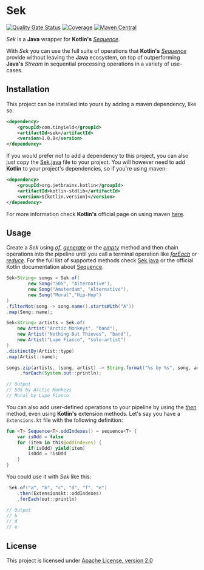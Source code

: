 # Sek
[![Quality Gate Status](https://sonarcloud.io/api/project_badges/measure?project=tinyield_sek&metric=alert_status)](https://sonarcloud.io/dashboard?id=tinyield_sek)
[![Coverage](https://sonarcloud.io/api/project_badges/measure?project=tinyield_sek&metric=coverage)](https://sonarcloud.io/dashboard?id=tinyield_sek)
[![Maven Central](https://img.shields.io/maven-central/v/com.tinyield/sek.svg?label=Maven%20Central)](https://search.maven.org/search?q=g:%22com.tinyield%22%20AND%20a:%22sek%22)

_Sek_ is a **Java** wrapper for **Kotlin's**
[_Sequence_](https://kotlinlang.org/api/latest/jvm/stdlib/kotlin.sequences/-sequence.html).

With _Sek_ you can use the full suite of operations that **Kotlin's**
[_Sequence_](https://kotlinlang.org/api/latest/jvm/stdlib/kotlin.sequences/-sequence.html) provide without leaving the
**Java** ecosystem, on top of outperforming **Java's** _Stream_ in sequential processing operations in a variety of
use-cases.

## Installation
This project can be installed into yours by adding a maven dependency, like so:
```xml
<dependency>
    <groupId>com.tinyield</groupId>
    <artifactId>sek</artifactId>
    <version>1.0.0</version>
</dependency>
```

If you would prefer not to add a dependency to this project, you can also just copy the
[Sek.java](/src/main/java/com/tinyield/Sek.java) file to your project. You will however need to add **Kotlin** to your
project's dependencies, so if you're using maven:
```xml
<dependency>
    <groupId>org.jetbrains.kotlin</groupId>
    <artifactId>kotlin-stdlib</artifactId>
    <version>${kotlin.version}</version>
</dependency>
```

For more information check **Kotlin's** official page on using maven [here](https://kotlinlang.org/docs/reference/using-maven.html).

## Usage
Create a _Sek_ using _[of](https://github.com/tinyield/sek/blob/master/src/main/java/org/tinyield/Sek.java#L42)_,
_[generate](https://github.com/tinyield/sek/blob/master/src/main/java/org/tinyield/Sek.java#L66)_ or the
_[empty](https://github.com/tinyield/sek/blob/master/src/main/java/org/tinyield/Sek.java#L73)_ method and then chain
operations into the pipeline until you call a terminal operation like
_[forEach](https://github.com/tinyield/sek/blob/master/src/main/java/org/tinyield/Sek.java#L587)_ or
_[reduce](https://github.com/tinyield/sek/blob/master/src/main/java/org/tinyield/Sek.java#L1088)_. For the full list of
supported methods check [Sek.java](/src/main/java/com/tinyield/Sek.java) or the official Kotlin documentation about
[Sequence](https://kotlinlang.org/api/latest/jvm/stdlib/kotlin.sequences/-sequence/).

```java
Sek<String> songs = Sek.of(
        new Song("505", "Alternative"),
        new Song("Amsterdam", "Alternative"),
        new Song("Mural","Hip-Hop")
)
.filterNot(song -> song.name().startsWith("A"))
.map(Song::name);

Sek<String> artists = Sek.of(
    new Artist("Arctic Monkeys", "band"),
    new Artist("Nothing But Thieves", "band"),
    new Artist("Lupe Fiasco", "solo-artist")
)
.distinctBy(Artist::type)
.map(Artist::name);

songs.zip(artists, (song, artist) -> String.format("%s by %s", song, artist))
     .forEach(System.out::println);

// Output
// 505 by Arctic Monkeys
// Mural by Lupe Fiasco
```

You can also add user-defined operations to your pipeline by using the
[_then_](https://github.com/tinyield/sek/blob/master/src/main/java/org/tinyield/Sek.java#L1429) method,
even using **Kotlin's** extension methods. Let's say you have a `Extensions.kt` file with the following definition:
```kotlin
fun <T> Sequence<T>.oddIndexes() = sequence<T> {
    var isOdd = false
    for (item in this@oddIndexes) {
        if(isOdd) yield(item)
        isOdd = !isOdd
    }
}
```
You could use it with _Sek_ like this:
```java
 Sek.of("a", "b", "c", "d", "f", "e")
    .then(Extensionskt::oddIndexes)
    .forEach(out::println)

// Output
// b
// d
// e
```

## License

This project is licensed under [Apache License,
version 2.0](https://www.apache.org/licenses/LICENSE-2.0)
